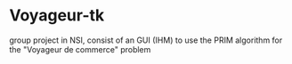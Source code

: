 # Voyageur-tk
group project in NSI, consist of an GUI (IHM) to use the PRIM algorithm for the "Voyageur de commerce" problem
